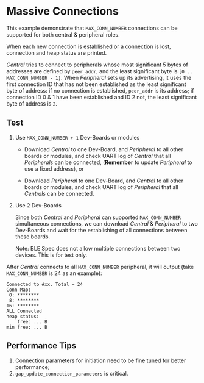 # Massive Connections

This example demonstrate that `MAX_CONN_NUMBER` connections can be supported for both central &
peripheral roles.

When each new connection is established or a connection is lost, connection and heap status are printed.

_Central_ tries to connect to peripherals whose most significant 5 bytes of addresses are defined by
`peer_addr`, and the least significant byte is `[0 .. MAX_CONN_NUMBER - 1]`. When _Peripheral_ sets up
its advertising, it uses the first connection ID that has not been established as the least significant byte
of address: if no connection is established, `peer_addr` is its address; if connection ID 0 & 1
have been established and ID 2 not, the least significant byte of address is `2`.

## Test

1. Use `MAX_CONN_NUMBER + 1` Dev-Boards or modules

    * Download _Central_ to one Dev-Board, and _Peripheral_ to all other boards or modules,
      and check UART log of _Central_ that all _Peripherals_ can be connected,
      (**Remember** to update _Peripheral_ to use a fixed address), or

    * Download _Peripheral_ to one Dev-Board, and _Central_ to all other boards or modules,
      and check UART log of _Peripheral_ that all _Centrals_ can be connected.

1. Use 2 Dev-Boards

    Since both _Central_ and _Peripheral_ can supported `MAX_CONN_NUMBER` simultaneous connections,
    we can download _Central_ & _Peripheral_ to two Dev-Boards and wait for the establishing
    of all connections between these boards.

    Note: BLE Spec does not allow multiple connections between two devices. This is for test only.


After _Central_ connects to all `MAX_CONN_NUMBER` peripheral, it will output (take `MAX_CONN_NUMBER`
is 24 as an example):

```
Connected to #xx. Total = 24
Conn Map:
 0: ********
 8: ********
16: ********
ALL Connected
heap status:
    free: ... B
min free: ... B
```

## Performance Tips

1. Connection parameters for initiation need to be fine tuned for better performance;
1. `gap_update_connection_parameters` is critical.
